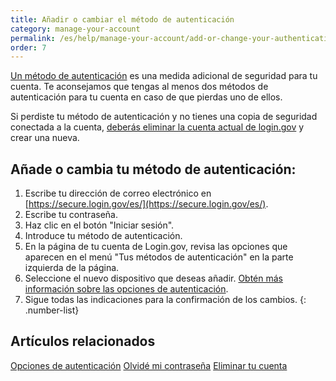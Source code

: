 ```yaml
---
title: Añadir o cambiar el método de autenticación
category: manage-your-account
permalink: /es/help/manage-your-account/add-or-change-your-authentication-method/
order: 7
---
```

[Un método de autenticación](https://login.gov/es/help/get-started/authentication-options/) es una medida adicional de seguridad para tu cuenta. Te aconsejamos que tengas al menos dos métodos de autenticación para tu cuenta en caso de que pierdas uno de ellos.

Si perdiste tu método de autenticación y no tienes una copia de seguridad conectada a la cuenta, [deberás eliminar la cuenta actual de login.gov](https://login.gov/es/help/manage-your-account/delete-your-account/) y crear una nueva.

## Añade o cambia tu método de autenticación:

1. Escribe tu dirección de correo electrónico en [https://secure.login.gov/es/](https://secure.login.gov/es/).
2. Escribe tu contraseña.
3. Haz clic en el botón "Iniciar sesión".
4. Introduce tu método de autenticación.
5. En la página de tu cuenta de Login.gov, revisa las opciones que aparecen en el menú "Tus métodos de autenticación" en la parte izquierda de la página.
6. Seleccione el nuevo dispositivo que deseas añadir. [Obtén más información sobre las opciones de autenticación](https://login.gov/es/help/get-started/authentication-options/).
7. Sigue todas las indicaciones para la confirmación de los cambios.
   {: .number-list}

## Artículos relacionados

[Opciones de autenticación](https://login.gov/es/help/get-started/authentication-options/)
[Olvidé mi contraseña](https://login.gov/es/help/trouble-signing-in/forgot-your-password/)
[Eliminar tu cuenta](https://login.gov/es/help/manage-your-account/delete-your-account/)